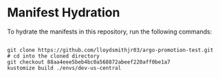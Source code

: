 
# Manifest Hydration

To hydrate the manifests in this repository, run the following commands:

```shell

git clone https://github.com/lloydsmithjr03/argo-promotion-test.git
# cd into the cloned directory
git checkout 88aa4eee5beb4bc0a568872abeef220aff0be1a7
kustomize build ./envs/dev-us-central
```
